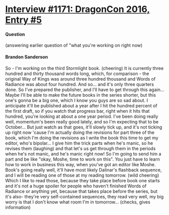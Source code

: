 # [Interview #1171: DragonCon 2016, Entry #5](https://www.theoryland.com/intvmain.php?i=1171#5)

#### Question

(answering earlier question of "what you're working on right now)

#### Brandon Sanderson

So - I'm working on the third Stormlight book. (cheering) It is currently three hundred and thirty thousand words long, which, for comparison - the original Way of Kings was around three hundred thousand and Words of Radiance was about four hundred. And so... and it's only three quarters done. So I've prepared the publisher, and I'll have to get through this again... Maybe I'll be able to make the future books in the series shorter, but this one's gonna be a big one, which I know you guys are so sad about. I anticipate it'll be published about a year after I hit the hundred percent of the first draft, so if you watch that progress bar, right when it hits that hundred, you're looking at about a one year period. I've been doing really well, momentum's been really good lately, and so I'm expecting that to be October... But just watch as that goes, it'll slowly tick up, and it's not ticking up right now 'cause I'm actually doing the revisions for part three of the book, which I'm doing the revisions as I write the book this time to get my editor, who's bipolar... I give him the trick parts when he's manic, so he revises them (laughing) and that let's us get through them in the periods when he's not manic, and he's manic right now! So I'm going to send him a part and be like "okay, Moshe, time to work on this". You just have to learn how to work in business this way, when you've got an editor like Moshe.
Book's going really well, it'll have most likely Dalinar's flashback sequence, and I will be reading one of those at my reading tomorrow. (wild cheering) Which I like to read those, because they take place before book one starts and it's not a huge spoiler for people who haven't finished Words of Radiance or anything yet, because that takes place before the series, but it's also- they're very self-contained sequences, they read very well, my big worry is that I don't know what room I'm in tomorrow... (checks, gives information)

